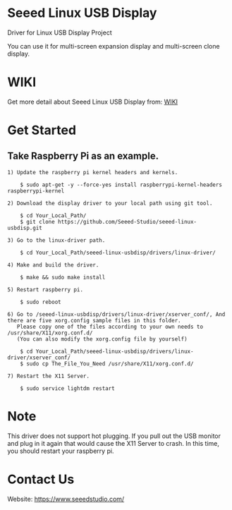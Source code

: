 Seeed Linux USB Display
====================================================================================
Driver for Linux USB Display Project

You can use it for multi-screen expansion display and multi-screen clone display.


WIKI
====================================================================================
Get more detail about Seeed Linux USB Display from: 
[WIKI](https://wiki.seeedstudio.com/Wio-Terminal-HMI)


Get Started
====================================================================================
Take Raspberry Pi as an example.
------------------------------------------------------------------------------------
    1) Update the raspberry pi kernel headers and kernels.

        $ sudo apt-get -y --force-yes install raspberrypi-kernel-headers raspberrypi-kernel

    2) Download the display driver to your local path using git tool.

        $ cd Your_Local_Path/
        $ git clone https://github.com/Seeed-Studio/seeed-linux-usbdisp.git

    3) Go to the linux-driver path.

        $ cd Your_Local_Path/seeed-linux-usbdisp/drivers/linux-driver/

    4) Make and build the driver.

        $ make && sudo make install

    5) Restart raspberry pi.

        $ sudo reboot

    6) Go to /seeed-linux-usbdisp/drivers/linux-driver/xserver_conf/, And there are five xorg.config sample files in this folder. 
       Please copy one of the files according to your own needs to /usr/share/X11/xorg.conf.d/
       (You can also modify the xorg.config file by yourself)

        $ cd Your_Local_Path/seeed-linux-usbdisp/drivers/linux-driver/xserver_conf/
        $ sudo cp The_File_You_Need /usr/share/X11/xorg.conf.d/

    7) Restart the X11 Server.

        $ sudo service lightdm restart


Note
====================================================================================
This driver does not support hot plugging. If you pull out the USB monitor and plug in it again that would cause the X11 Server to crash. In this time, you should restart your raspberry pi.


Contact Us
====================================================================================
Website: https://www.seeedstudio.com/